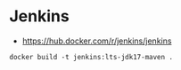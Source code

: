 # Jenkins
- https://hub.docker.com/r/jenkins/jenkins

```
docker build -t jenkins:lts-jdk17-maven .
```